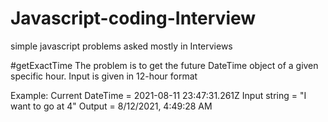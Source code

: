# Javascript-coding-Interview
simple javascript problems asked mostly in Interviews

#getExactTime
The problem is to get the future DateTime object of a given specific hour. Input is given in 12-hour format

Example:
Current DateTime = 2021-08-11 23:47:31.261Z
Input string     = "I want to go at 4"
Output           = 8/12/2021, 4:49:28 AM
 


